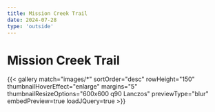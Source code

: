 ```yaml
---
title: Mission Creek Trail
date: 2024-07-28
type: 'outside'
---
```


# Mission Creek Trail

{{< gallery match="images/*" sortOrder="desc" rowHeight="150" thumbnailHoverEffect="enlarge" margins="5" thumbnailResizeOptions="600x600 q90 Lanczos" previewType="blur" embedPreview=true loadJQuery=true >}}
